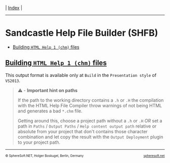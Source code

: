 | [Index](index.md) |

<hr style="height: 1px" />

# Sandcastle Help File Builder (SHFB)

- [Building `HTML Help 1 (chm)` files](#building-html-help-1-chm-files)



## [Building `HTML Help 1 (chm)` files](#)

This output format is available only at `Build` in the `Presentation style` of `VS2013`.

> :warning: - **Important hint on paths**
>
> If the path to the working directory contains a `.h` or `.H` the compilation
> with the HTML Help File Compiler throw warnings of not being HTML and generates
> a bad `*.chm` file.
>
> Getting around this, choose a project path without a `.h` or `.H` *OR* set a
> path in `Paths` / `Output Paths` / `Help content output path` relative or absolute
> from your project that don't contains those character combination and let copy the
> result with the `Output Deployment` plugin to your project path.



<!-- FOOTER -->
<hr style="height: 1px" />
<span style="font-size: 0.7em">© SphereSoft.NET, Holger Boskugel, Berlin, Germany</span>
<a href="http://spheresoft.net" style="font-size: 0.7em; float: right">spheresoft.net</a>
